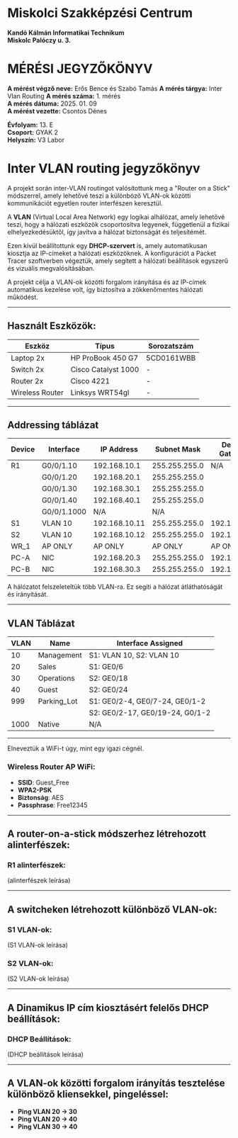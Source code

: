 # Miskolci Szakképzési Centrum  
**Kandó Kálmán Informatikai Technikum**  
**Miskolc Palóczy u. 3.**

# MÉRÉSI JEGYZŐKÖNYV

**A mérést végző neve:** Erős Bence és Szabó Tamás 
**A mérés tárgya:** Inter Vlan Routing 
**A mérés száma:** 1. mérés  
**A mérés dátuma:** 2025. 01. 09  
**A mérést vezette:**  Csontos Dénes 

**Évfolyam:** 13. E  
**Csoport:** GYAK 2  
**Helyszín:** V3 Labor  

# Inter VLAN routing jegyzőkönyv


A projekt során inter-VLAN routingot valósítottunk meg a "Router on a Stick" módszerrel, amely lehetővé teszi a különböző VLAN-ok közötti kommunikációt egyetlen router interfészen keresztül.

A **VLAN** (Virtual Local Area Network) egy logikai alhálózat, amely lehetővé teszi, hogy a hálózati eszközök csoportosítva legyenek, függetlenül a fizikai elhelyezkedésüktől, így javítva a hálózat biztonságát és teljesítémét.

Ezen kívül beállítottunk egy **DHCP-szervert** is, amely automatikusan kiosztja az IP-címeket a hálózati eszközöknek. A konfigurációt a Packet Tracer szoftverben végeztük, amely segített a hálózati beállítások egyszerű és vizuális megvalósításában.

A projekt célja a VLAN-ok közötti forgalom irányítása és az IP-címek automatikus kezelése volt, így biztosítva a zökkenőmentes hálózati működést.

---

## Használt Eszközök:

| **Eszköz**           | **Típus**             | **Sorozatszám** |
|-----------------------|-----------------------|-----------------|
| Laptop 2x            | HP ProBook 450 G7    | 5CD0161WBB      |
| Switch 2x            | Cisco Catalyst 1000  | -               |
| Router 2x            | Cisco 4221           | -               |
| Wireless Router      | Linksys WRT54gl      | -               |

---

## Addressing táblázat

| **Device** | **Interface**  | **IP Address**   | **Subnet Mask**  | **Default Gateway** |
|------------|----------------|------------------|------------------|---------------------|
| R1         | G0/0/1.10      | 192.168.10.1     | 255.255.255.0    | N/A                 |
|            | G0/0/1.20      | 192.168.20.1     | 255.255.255.0    |                     |
|            | G0/0/1.30      | 192.168.30.1     | 255.255.255.0    |                     |
|            | G0/0/1.40      | 192.168.40.1     | 255.255.255.0    |                     |
|            | G0/0/1.1000    | N/A              | N/A              |                     |
| S1         | VLAN 10        | 192.168.10.11    | 255.255.255.0    | 192.168.10.1        |
| S2         | VLAN 10        | 192.168.10.12    | 255.255.255.0    | 192.168.10.1        |
| WR_1       | AP ONLY        | AP ONLY          | AP ONLY          | AP ONLY             |
| PC-A       | NIC            | 192.168.20.3     | 255.255.255.0    | 192.168.20.1        |
| PC-B       | NIC            | 192.168.30.3     | 255.255.255.0    | 192.168.30.1        |

A hálózatot felszeleteltük több VLAN-ra. Ez segíti a hálózat átláthatóságát és irányítását.

---

## VLAN Táblázat

| **VLAN** | **Name**       | **Interface Assigned**                   |
|----------|----------------|-----------------------------------------|
| 10       | Management     | S1: VLAN 10, S2: VLAN 10                |
| 20       | Sales          | S1: GE0/6                               |
| 30       | Operations     | S2: GE0/18                              |
| 40       | Guest          | S2: GE0/24                              |
| 999      | Parking_Lot    | S1: GE0/2-4, GE0/7-24, GE0/1-2          |
|          |                | S2: GE0/2-17, GE0/19-24, G0/1-2        |
| 1000     | Native         | N/A                                     |

---

Elneveztük a WiFi-t úgy, mint egy igazi cégnél.

### Wireless Router AP WiFi:

- **SSID**: Guest_Free  
- **WPA2-PSK**  
- **Biztonság**: AES  
- **Passphrase**: Free12345

---

## A router-on-a-stick módszerhez létrehozott alinterfészek:

### R1 alinterfészek:

(alinterfészek leírása)

---

## A switcheken létrehozott különböző VLAN-ok:

### S1 VLAN-ok:

(S1 VLAN-ok leírása)

### S2 VLAN-ok:

(S2 VLAN-ok leírása)

---

## A Dinamikus IP cím kiosztásért felelős DHCP beállítások:

### DHCP Beállítások:

(DHCP beállítások leírása)

---

## A VLAN-ok közötti forgalom irányítás tesztelése különböző kliensekkel, pingeléssel:

- **Ping VLAN 20 → 30**
- **Ping VLAN 20 → 40**
- **Ping VLAN 30 → 40**